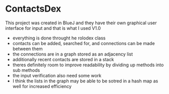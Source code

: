 # ContactsDex
This project was created in BlueJ and they have their own graphical user interface for input and that is what I used
V1.0
- everything is done throught he rolodex class
- contacts can be added, searched for, and connections can be made between them
- the connections are in a graph stored as an adjacency list
- additionally recent contacts are stored in a stack
- theres definitely room to improve readability by dividing up methods into sub methods
- the input verification also need some work
- I think the lists in the graph may be able to be sotred in a hash map as well for increased efficiency
